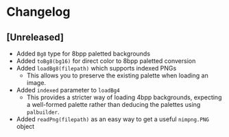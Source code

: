 # Changelog

## [Unreleased]

- Added `Bg8` type for 8bpp paletted backgrounds
- Added `toBg8(bg16)` for direct color to 8bpp paletted conversion
- Added `loadBg8(filepath)` which supports indexed PNGs
  - This allows you to preserve the existing palette when loading an image.
- Added `indexed` parameter to `loadBg4`
  - This provides a stricter way of loading 4bpp backgrounds, expecting a well-formed palette rather than deducing the palettes using `palbuilder`.
- Added `readPng(filepath)` as an easy way to get a useful `nimpng.PNG` object
